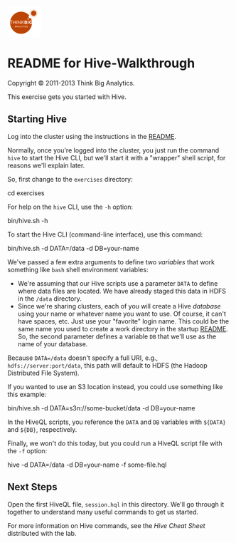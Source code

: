 ![](../../images/ThinkBig_logo_ORANGE-RGB_tiny.png)
# README for Hive-Walkthrough

Copyright &#169; 2011-2013 Think Big Analytics.

This exercise gets you started with Hive.

## Starting Hive

Log into the cluster using the instructions in the [README](../../README.html).

Normally, once you're logged into the cluster, you just run the command `hive` to start the Hive CLI, but we'll start it with a "wrapper" shell script, for reasons we'll explain later.

So, first change to the `exercises` directory:

  cd exercises

For help on the `hive` CLI, use the `-h` option:

  bin/hive.sh -h

To start the Hive CLI (command-line interface), use this command:

  bin/hive.sh -d DATA=/data -d DB=your-name

We've passed a few extra arguments to define two *variables* that work something like `bash` shell environment variables:

* We're assuming that our Hive scripts use a parameter `DATA` to define where data files are located. We have already staged this data in HDFS in the `/data` directory.
* Since we're sharing clusters, each of you will create a Hive *database* using your name or whatever name you want to use. Of course, it can't have spaces, etc. Just use your "favorite" login name. This could be the same name you used to create a work directory in the startup [README](../../README.html). So, the second parameter defines a variable `DB` that we'll use as the name of your database. 

Because `DATA=/data` doesn't specify a full URI, e.g., `hdfs://server:port/data`, this path will default to HDFS (the Hadoop Distributed File System). 

If you wanted to use an S3 location instead, you could use something like this example:

  bin/hive.sh -d DATA=s3n://some-bucket/data -d DB=your-name 

In the HiveQL scripts, you reference the `DATA` and `DB` variables with `${DATA}` and `${DB}`, respectively.

Finally, we won't do this today, but you could run a HiveQL script file with the `-f` option:

  hive -d DATA=/data -d DB=your-name -f some-file.hql

## Next Steps

Open the first HiveQL file, `session.hql` in this directory. We'll go through it together to understand many useful commands to get us started.

For more information on Hive commands, see the *Hive Cheat Sheet* distributed with the lab.


